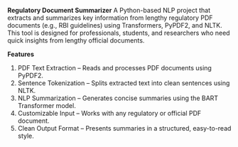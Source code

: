 **Regulatory Document Summarizer**
A Python-based NLP project that extracts and summarizes key information from lengthy regulatory PDF documents (e.g., RBI guidelines) using Transformers, PyPDF2, and NLTK.
This tool is designed for professionals, students, and researchers who need quick insights from lengthy official documents.

 **Features**
1.  PDF Text Extraction – Reads and processes PDF documents using PyPDF2.
2.  Sentence Tokenization – Splits extracted text into clean sentences using NLTK.
3.  NLP Summarization – Generates concise summaries using the BART Transformer model.
4.  Customizable Input – Works with any regulatory or official PDF document.
5.  Clean Output Format – Presents summaries in a structured, easy-to-read style.
